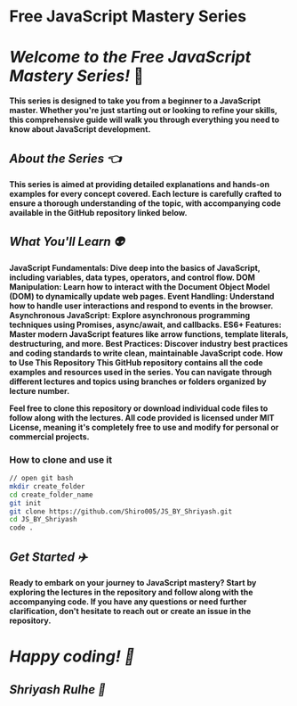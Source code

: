 # **Free JavaScript Mastery Series**
# _Welcome to the Free JavaScript Mastery Series!_ 🚀

**This series is designed to take you from a beginner to a JavaScript master. Whether you're just starting out or looking to refine your skills, this comprehensive guide will walk you through everything you need to know about JavaScript development.** 

## ***About the Series 👈***
**This series is aimed at providing detailed explanations and hands-on examples for every concept covered. Each lecture is carefully crafted to ensure a thorough understanding of the topic, with accompanying code available in the GitHub repository linked below.**

## ***What You'll Learn 👽***
**JavaScript Fundamentals: Dive deep into the basics of JavaScript, including variables, data types, operators, and control flow.
DOM Manipulation: Learn how to interact with the Document Object Model (DOM) to dynamically update web pages.
Event Handling: Understand how to handle user interactions and respond to events in the browser.
Asynchronous JavaScript: Explore asynchronous programming techniques using Promises, async/await, and callbacks.
ES6+ Features: Master modern JavaScript features like arrow functions, template literals, destructuring, and more.
Best Practices: Discover industry best practices and coding standards to write clean, maintainable JavaScript code.
How to Use This Repository
This GitHub repository contains all the code examples and resources used in the series. You can navigate through different lectures and topics using branches or folders organized by lecture number.**

**Feel free to clone this repository or download individual code files to follow along with the lectures. All code provided is licensed under MIT License, meaning it's completely free to use and modify for personal or commercial projects.**

### How to clone and use it 
```bash
// open git bash
mkdir create_folder
cd create_folder_name
git init
git clone https://github.com/Shiro005/JS_BY_Shriyash.git
cd JS_BY_Shriyash
code .
```

## ***Get Started ✈️***
**Ready to embark on your journey to JavaScript mastery? Start by exploring the lectures in the repository and follow along with the accompanying code. If you have any questions or need further clarification, don't hesitate to reach out or create an issue in the repository.**

# ***Happy coding! 🎉***
## _Shriyash Rulhe 🦇_
